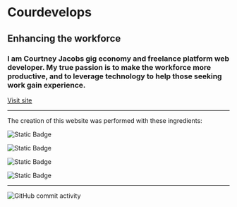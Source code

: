 # Courdevelops 

## Enhancing the workforce

### I am Courtney Jacobs gig economy and freelance platform web developer. My true passion is to make the workforce more productive, and to leverage technology to help those seeking work gain experience.

[Visit site](https://courdevelops.com)

<hr>

The creation of this website was performed with these ingredients:


![Static Badge](https://img.shields.io/badge/HTML-red?logo=HTML5&logoColor=%23ffffff)

![Static Badge](https://img.shields.io/badge/Saas-hotpink?logo=sass&logoColor=%23ffffff)

![Static Badge](https://img.shields.io/badge/CSS-blue?logo=CSS3&logoColor=%23ffffff)

![Static Badge](https://img.shields.io/badge/JavaScript-yellow?logo=CSS3&logoColor=%23ffffff)

<hr>


[Courdevelops]: https://img/logos/CourdevelopsWhite.png


![GitHub commit activity](https://img.shields.io/github/commit-activity/t/courthub74/courdevelops-website?style=flat&logo=GitHub)




